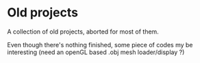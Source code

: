# Old projects

A collection of old projects, aborted for most of them.

Even though there's nothing finished, some piece of codes my be interesting (need an openGL based .obj mesh loader/display ?)
